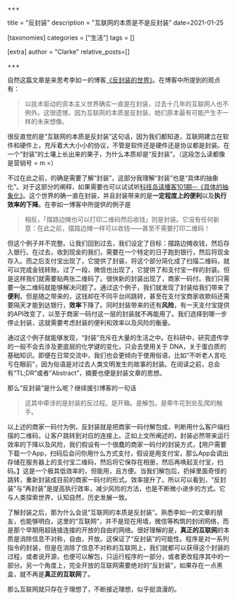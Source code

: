 +++

title = "反封装"
description = "互联网的本质是不是反封装"
date=2021-01-25

[taxonomies]
categories = ["生活"]
tags = []

[extra]
author = "Clarke"
relative_posts=[]

+++

自然这篇文章是来思考李如一的博客[《反封装的世界》](https://blog.yitianshijie.net/2021/01/24/internet-is-anti-encapsulation/)。在博客中所提到的观点有：

> 以技术驱动的资本主义世界确实一直是在封装，过去十几年的互联网人也不例外。这很遗憾，因为互联网的本质是反封装，她们原本最有可能产生不一样的未来想像。

很反直觉的是“互联网的本质是反封装”这句话，因为我们都知道，互联网建立在软件和硬件上，充斥着大大小小的协议，不管是软件还是硬件还是协议都是封装。在一个“封装”的土壤上长出来的果子，为什么本质却是“反封装”。（这段怎么读都像是营销号 = m =）

不过在此之前，的确是需要了解“封装”，这部分我理解“封装”也是“具体的抽象化”。对于这部分的阐释，如果需要也可以试试听[科技岛读播客101期--《具体的抽象化》](https://daodu.tech/06-15-2020-concrete-abstraction)。这个世界的确一直在封装，并且封装带来的是**一定程度上的便利**以及**执行效率的下降**。在李如一博客中所提供的例子是

> 相反，「摆路边摊也可以打印二维码然后收钱」则是封装。它没有任何新意：在此之前，摆路边摊一样可以收钱——甚至不需要打印二维码！

但这个例子并不完整。让我们回到过去，我们设定了目标：摆路边摊收钱，然后存入银行。在过去，收到现金的我们，需要在一个特定的日子跑到银行，然后将现金存入。而之后支付宝出现了，它提供了封装，将这个部分简化成了扫描二维码，就可以完成金钱转账。过了一段，微信也出现了，它提供了和支付宝一样的封装。但是这样我们就需要贴两张二维码了。很快新的封装出现了，商家一码付。我们只需要一张二维码就能够解决问题了。通过这个例子，我们就发现了封装给我们带来了**便利**，但是随之带来的，这钱却在不同平台间跳转，甚至在支付宝商家收款码还需要隔天才能到达银行，**效率**下降了。同时封装带来的还有**风险**，有一天支付宝提供的API改变了，以至于商家一码付这一层的封装就不再能用了。我们选择到哪一步停止封装，这就需要考虑封装的便利和效率以及风险的衡量。

通过这个例子就能够发现，“封装”充斥在大量的生活之中。在科研中，研究遗传学的一般不会去涉及更底层的化学键的变化，只会去使用关于 DNA，关于蛋白质的基础知识。即便在日常交流中，我们也会更倾向于使用俗语，比如“不听老人言吃亏在眼前”，因为俗语是对过去人类文明发生的故事的封装。在阅读之前，总会有“TL;DR”或者“Abstract”，摘要也便是封装文章的思想。

那么“反封装”是什么呢？继续援引博客的一句话

> 这其中牵涉的是封装的反过程。是开箱。是解包。是牵牛花到处乱爬的触手。

以上述的商家一码付为例，反封装就是把商家一码付解包成，判断用什么客户端扫描的二维码，让客户跳转到对应的连接上。正如上文所阐述的，封装必然带来运行效率的下降以及风险，我们假设有一个很蠢的商家一码付的封装方式，【用户需要下载一个App，扫码后会问你用什么方式支付，假设是用支付宝，那么App会调出存储在服务器上的支付宝二维码，然后将它保存在相册，然后再唤起支付宝，扫码。】这是一个极其低效率的，但能用，且方便。当我们解包后，扔掉里面奇怪的跳转，重新封装成目前的商家一码付的形式。效率提升了。所以可以看到，“反封装”与“再封装”是提高执行效率，减少风险的方法，也是不断微小进步的方式。它与人类探索世界，认知自然，历史发展一致。

了解封装之后，那为什么会说“互联网的本质是反封装”。熟悉李如一的文章的朋友，也能够明白，这里的“互联网”，并不是现在用墙，微信等构筑的封闭网络，而是那个早期用超链接连接的开放的自由的网络。很好理解的是，**真正的互联网**的本质是消除信息不对称，自由，开放。这保证了“反封装”的可能性。程序是对一系列指令的封装，但是在消除了信息不对称的互联网上，我们就都可以获得这个封装的过程，或者说开源，也便可以解包，只运行程序的一部分，或者更改程序其中的一部分。另一个角度上，完全开放的互联网需要绝对的“反封装”，如果存在一点黑盒，就不再是**真正的互联网**了。

那么互联网就只存在于理想了，不断接近理想，似乎挺浪漫的。